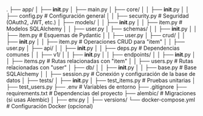 .
├── app/
│   ├── __init__.py
│   ├── main.py
│   ├── core/
│   │   ├── __init__.py
│   │   ├── config.py          # Configuración general
│   │   ├── security.py        # Seguridad (OAuth2, JWT, etc.)
│   ├── models/
│   │   ├── __init__.py
│   │   ├── item.py            # Modelos SQLAlchemy
│   │   ├── user.py
│   ├── schemas/
│   │   ├── __init__.py
│   │   ├── item.py            # Esquemas de Pydantic
│   │   ├── user.py
│   ├── crud/
│   │   ├── __init__.py
│   │   ├── item.py            # Operaciones CRUD para "item"
│   │   ├── user.py
│   ├── api/
│   │   ├── __init__.py
│   │   ├── deps.py            # Dependencias comunes
│   │   ├── v1/
│   │       ├── __init__.py
│   │       ├── endpoints/
│   │           ├── __init__.py
│   │           ├── items.py   # Rutas relacionadas con "item"
│   │           ├── users.py   # Rutas relacionadas con "user"
│   ├── db/
│   │   ├── __init__.py
│   │   ├── base.py            # Base SQLAlchemy
│   │   ├── session.py         # Conexión y configuración de la base de datos
│   ├── tests/
│       ├── __init__.py
│       ├── test_items.py      # Pruebas unitarias
│       ├── test_users.py
├── .env                       # Variables de entorno
├── .gitignore
├── requirements.txt           # Dependencias del proyecto
├── alembic/                   # Migraciones (si usas Alembic)
│   ├── env.py
│   ├── versions/
└── docker-compose.yml         # Configuración Docker (opcional)
